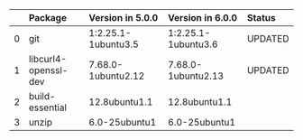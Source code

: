<!-- markdown-link-check-disable -->

|    | Package              | Version in 5.0.0    | Version in 6.0.0    | Status   |
|---:|:---------------------|:--------------------|:--------------------|:---------|
|  0 | git                  | 1:2.25.1-1ubuntu3.5 | 1:2.25.1-1ubuntu3.6 | UPDATED  |
|  1 | libcurl4-openssl-dev | 7.68.0-1ubuntu2.12  | 7.68.0-1ubuntu2.13  | UPDATED  |
|  2 | build-essential      | 12.8ubuntu1.1       | 12.8ubuntu1.1       |          |
|  3 | unzip                | 6.0-25ubuntu1       | 6.0-25ubuntu1       |          |